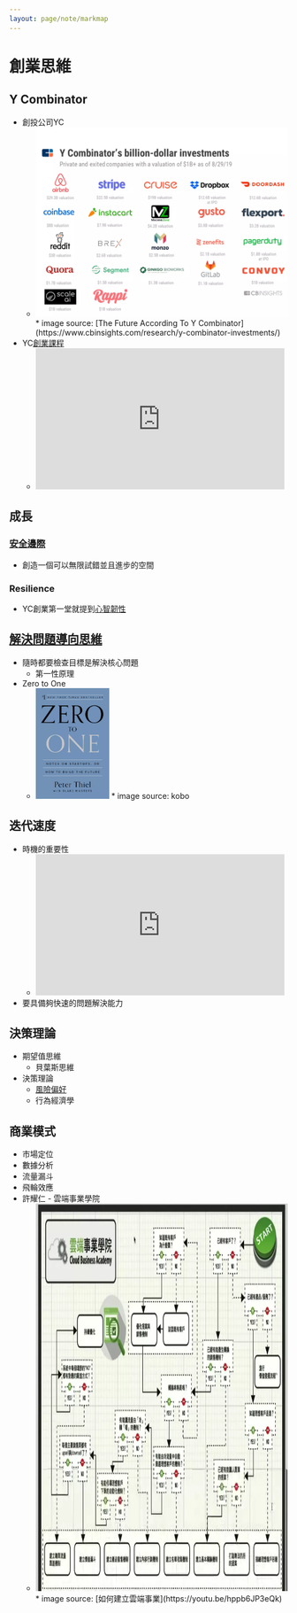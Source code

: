 ```yaml
---
layout: page/note/markmap
---
```


# 創業思維

## Y Combinator
* 創投公司YC
  * <img src="./yc-unicorn-chart1.webp" width="500">
    * image source: [The Future According To Y Combinator](https://www.cbinsights.com/research/y-combinator-investments/)
* YC[創業課程](https://www.youtube.com/playlist?list=PLQ-uHSnFig5M9fW16o2l35jrfdsxGknNB)
    * <iframe width="450" height="255" src="https://www.youtube.com/embed/BUE-icVYRFU" title="YouTube video player" frameborder="0" ></iframe> 

## 成長
### [安全邊際](https://alchemy.posetmage.com/Content/Social%20Science/Entrepreneurship.html#header-1)
* 創造一個可以無限試錯並且進步的空間
### Resilience
* YC創業第一堂就提到[心智韌性](https://alchemy.posetmage.com/Content/Social%20Science/Psychology/Resilience.html)

## [解決問題導向思維](https://alchemy.posetmage.com/Content/Social%20Science/Entrepreneurship.html#header-3)
* 隨時都要檢查目標是解決核心問題 
  * 第一性原理
* Zero to One
  * <img src="zero-to-one.webp" height="200">  
    * image source: kobo

## 迭代速度
* 時機的重要性
  * <iframe width="450" height="255" src="https://www.youtube.com/embed/bNpx7gpSqbY" title="YouTube video player" frameborder="0" ></iframe>
* 要具備夠快速的問題解決能力

## 決策理論
* 期望值思維
  * 貝葉斯思維
* 決策理論
  * [風險偏好](https://alchemy.posetmage.com/Content/Social%20Science/Psychology/Cognitive/Decision%20Making#header-5)
  * 行為經濟學

## 商業模式
* 市場定位
* 數據分析
* 流量漏斗
* 飛輪效應
* 許耀仁 - 雲端事業學院
  * <img src="雲端事業學院.webp" height="700">  
    * image source: [如何建立雲端事業](https://youtu.be/hppb6JP3eQk)